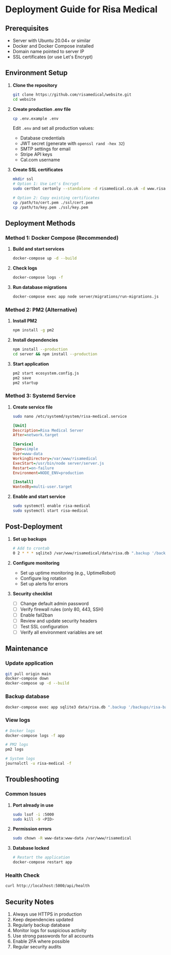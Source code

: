 # Deployment Guide for Risa Medical

## Prerequisites

- Server with Ubuntu 20.04+ or similar
- Docker and Docker Compose installed
- Domain name pointed to server IP
- SSL certificates (or use Let's Encrypt)

## Environment Setup

1. **Clone the repository**
   ```bash
   git clone https://github.com/risamedical/website.git
   cd website
   ```

2. **Create production .env file**
   ```bash
   cp .env.example .env
   ```
   Edit `.env` and set all production values:
   - Database credentials
   - JWT secret (generate with `openssl rand -hex 32`)
   - SMTP settings for email
   - Stripe API keys
   - Cal.com username

3. **Create SSL certificates**
   ```bash
   mkdir ssl
   # Option 1: Use Let's Encrypt
   sudo certbot certonly --standalone -d risamedical.co.uk -d www.risamedical.co.uk
   
   # Option 2: Copy existing certificates
   cp /path/to/cert.pem ./ssl/cert.pem
   cp /path/to/key.pem ./ssl/key.pem
   ```

## Deployment Methods

### Method 1: Docker Compose (Recommended)

1. **Build and start services**
   ```bash
   docker-compose up -d --build
   ```

2. **Check logs**
   ```bash
   docker-compose logs -f
   ```

3. **Run database migrations**
   ```bash
   docker-compose exec app node server/migrations/run-migrations.js
   ```

### Method 2: PM2 (Alternative)

1. **Install PM2**
   ```bash
   npm install -g pm2
   ```

2. **Install dependencies**
   ```bash
   npm install --production
   cd server && npm install --production
   ```

3. **Start application**
   ```bash
   pm2 start ecosystem.config.js
   pm2 save
   pm2 startup
   ```

### Method 3: Systemd Service

1. **Create service file**
   ```bash
   sudo nano /etc/systemd/system/risa-medical.service
   ```

   ```ini
   [Unit]
   Description=Risa Medical Server
   After=network.target

   [Service]
   Type=simple
   User=www-data
   WorkingDirectory=/var/www/risamedical
   ExecStart=/usr/bin/node server/server.js
   Restart=on-failure
   Environment=NODE_ENV=production

   [Install]
   WantedBy=multi-user.target
   ```

2. **Enable and start service**
   ```bash
   sudo systemctl enable risa-medical
   sudo systemctl start risa-medical
   ```

## Post-Deployment

1. **Set up backups**
   ```bash
   # Add to crontab
   0 2 * * * sqlite3 /var/www/risamedical/data/risa.db ".backup '/backups/risa-$(date +\%Y\%m\%d).db'"
   ```

2. **Configure monitoring**
   - Set up uptime monitoring (e.g., UptimeRobot)
   - Configure log rotation
   - Set up alerts for errors

3. **Security checklist**
   - [ ] Change default admin password
   - [ ] Verify firewall rules (only 80, 443, SSH)
   - [ ] Enable fail2ban
   - [ ] Review and update security headers
   - [ ] Test SSL configuration
   - [ ] Verify all environment variables are set

## Maintenance

### Update application
```bash
git pull origin main
docker-compose down
docker-compose up -d --build
```

### Backup database
```bash
docker-compose exec app sqlite3 data/risa.db ".backup '/backups/risa-backup.db'"
```

### View logs
```bash
# Docker logs
docker-compose logs -f app

# PM2 logs
pm2 logs

# System logs
journalctl -u risa-medical -f
```

## Troubleshooting

### Common Issues

1. **Port already in use**
   ```bash
   sudo lsof -i :5000
   sudo kill -9 <PID>
   ```

2. **Permission errors**
   ```bash
   sudo chown -R www-data:www-data /var/www/risamedical
   ```

3. **Database locked**
   ```bash
   # Restart the application
   docker-compose restart app
   ```

### Health Check

```bash
curl http://localhost:5000/api/health
```

## Security Notes

1. Always use HTTPS in production
2. Keep dependencies updated
3. Regularly backup database
4. Monitor logs for suspicious activity
5. Use strong passwords for all accounts
6. Enable 2FA where possible
7. Regular security audits